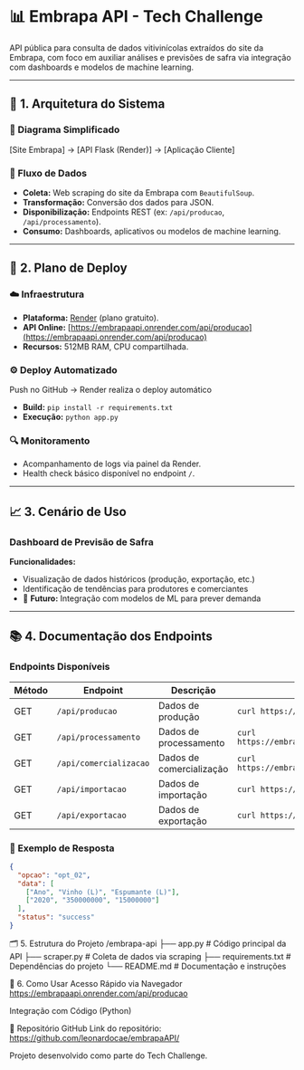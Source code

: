 # 📊 Embrapa API - Tech Challenge

API pública para consulta de dados vitivinícolas extraídos do site da Embrapa, com foco em auxiliar análises e previsões de safra via integração com dashboards e modelos de machine learning.

---

## 🔧 1. Arquitetura do Sistema

### 📌 Diagrama Simplificado
[Site Embrapa] → [API Flask (Render)] → [Aplicação Cliente]


### 🔄 Fluxo de Dados

- **Coleta:** Web scraping do site da Embrapa com `BeautifulSoup`.
- **Transformação:** Conversão dos dados para JSON.
- **Disponibilização:** Endpoints REST (ex: `/api/producao`, `/api/processamento`).
- **Consumo:** Dashboards, aplicativos ou modelos de machine learning.

---

## 🚀 2. Plano de Deploy

### ☁️ Infraestrutura

- **Plataforma:** [Render](https://render.com) (plano gratuito).
- **API Online:** [https://embrapaapi.onrender.com/api/producao](https://embrapaapi.onrender.com/api/producao)
- **Recursos:** 512MB RAM, CPU compartilhada.

### ⚙️ Deploy Automatizado

Push no GitHub → Render realiza o deploy automático


- **Build:** `pip install -r requirements.txt`
- **Execução:** `python app.py`

### 🔍 Monitoramento

- Acompanhamento de logs via painel da Render.
- Health check básico disponível no endpoint `/`.

---

## 📈 3. Cenário de Uso

### Dashboard de Previsão de Safra

**Funcionalidades:**

- Visualização de dados históricos (produção, exportação, etc.)
- Identificação de tendências para produtores e comerciantes
- 🔮 **Futuro:** Integração com modelos de ML para prever demanda

---

## 📚 4. Documentação dos Endpoints

### Endpoints Disponíveis

| Método | Endpoint               | Descrição                  | Exemplo de Uso                                               |
|--------|------------------------|----------------------------|--------------------------------------------------------------|
| GET    | `/api/producao`        | Dados de produção          | `curl https://embrapaapi.onrender.com/api/producao`          |
| GET    | `/api/processamento`   | Dados de processamento     | `curl https://embrapaapi.onrender.com/api/processamento`     |
| GET    | `/api/comercializacao` | Dados de comercialização   | `curl https://embrapaapi.onrender.com/api/comercializacao`   |
| GET    | `/api/importacao`      | Dados de importação        | `curl https://embrapaapi.onrender.com/api/importacao`        |
| GET    | `/api/exportacao`      | Dados de exportação        | `curl https://embrapaapi.onrender.com/api/exportacao`        |

### 🧪 Exemplo de Resposta

```json
{
  "opcao": "opt_02",
  "data": [
    ["Ano", "Vinho (L)", "Espumante (L)"],
    ["2020", "350000000", "15000000"]
  ],
  "status": "success"
}
```
🗂️ 5. Estrutura do Projeto
/embrapa-api
├── app.py            # Código principal da API
├── scraper.py        # Coleta de dados via scraping
├── requirements.txt  # Dependências do projeto
└── README.md         # Documentação e instruções

🧪 6. Como Usar
Acesso Rápido via Navegador
https://embrapaapi.onrender.com/api/producao

Integração com Código (Python)

📎 Repositório GitHub
Link do repositório: https://github.com/leonardocae/embrapaAPI/

Projeto desenvolvido como parte do Tech Challenge.
